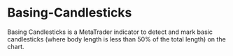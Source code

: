 # Basing-Candlesticks
Basing Candlesticks is a MetaTrader indicator to detect and mark basic candlesticks (where body length is less than 50% of the total length) on the chart.
